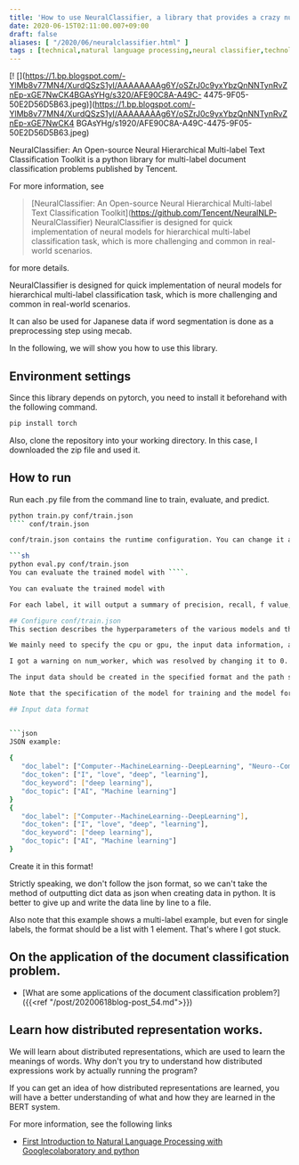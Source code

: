 ```yaml
---
title: 'How to use NeuralClassifier, a library that provides a crazy number of models for document classification problems'
date: 2020-06-15T02:11:00.007+09:00
draft: false
aliases: [ "/2020/06/neuralclassifier.html" ]
tags : [technical,natural language processing,neural classifier,technology,python,fasttext,]
---
```


[! [](https://1.bp.blogspot.com/-YlMb8v77MN4/XurdQSzS1yI/AAAAAAAAg6Y/oSZrJ0c9yxYbzQnNNTynRvZnEp-xGE7NwCK4BGAsYHg/s320/AFE90C8A-A49C- 4475-9F05-50E2D56D5B63.jpeg)](https://1.bp.blogspot.com/-YlMb8v77MN4/XurdQSzS1yI/AAAAAAAAg6Y/oSZrJ0c9yxYbzQnNNTynRvZnEp-xGE7NwCK4 BGAsYHg/s1920/AFE90C8A-A49C-4475-9F05-50E2D56D5B63.jpeg)

NeuralClassifier: An Open-source Neural Hierarchical Multi-label Text Classification Toolkit is a python library for multi-label document classification problems published by Tencent.  

For more information, see

> [NeuralClassifier: An Open-source Neural Hierarchical Multi-label Text Classification Toolkit](https://github.com/Tencent/NeuralNLP- NeuralClassifier)
>NeuralClassifier is designed for quick implementation of neural models for hierarchical multi-label classification task, which is more challenging and common in real-world scenarios. 

for more details.

NeuralClassifier is designed for quick implementation of neural models for hierarchical multi-label classification task, which is more challenging and common in real-world scenarios.

It can also be used for Japanese data if word segmentation is done as a preprocessing step using mecab.

In the following, we will show you how to use this library.

## Environment settings
Since this library depends on pytorch, you need to install it beforehand with the following command.

```sh
pip install torch
````

Also, clone the repository into your working directory. In this case, I downloaded the zip file and used it.

## How to run
Run each .py file from the command line to train, evaluate, and predict.

```sh
python train.py conf/train.json
```` conf/train.json

conf/train.json contains the runtime configuration. You can change it as needed.

```sh
python eval.py conf/train.json
You can evaluate the trained model with ````.

You can evaluate the trained model with

For each label, it will output a summary of precision, recall, f value, and the mixing matrix in .txt format, respectively.

## Configure conf/train.json
This section describes the hyperparameters of the various models and the selection of models to be used during training and evaluation.  

We mainly need to specify the cpu or gpu, the input data information, and the model selection for training and evaluation.

I got a warning on num_worker, which was resolved by changing it to 0.

The input data should be created in the specified format and the path should be specified.

Note that the specification of the model for training and the model for evaluation exist independently and separately.

## Input data format


```json
JSON example:  
  
{  
   "doc_label": ["Computer--MachineLearning--DeepLearning", "Neuro--ComputationalNeuro"],  
   "doc_token": ["I", "love", "deep", "learning"],  
   "doc_keyword": ["deep learning"],  
   "doc_topic": ["AI", "Machine learning"]  
}  
{  
   "doc_label": ["Computer--MachineLearning--DeepLearning"],  
   "doc_token": ["I", "love", "deep", "learning"],  
   "doc_keyword": ["deep learning"],  
   "doc_topic": ["AI", "Machine learning"]  
}
````

Create it in this format!

Strictly speaking, we don't follow the json format, so we can't take the method of outputting dict data as json when creating data in python. It is better to give up and write the data line by line to a file.

Also note that this example shows a multi-label example, but even for single labels, the format should be a list with 1 element. That's where I got stuck.

## **On the application of the document classification problem**.
- [What are some applications of the document classification problem?] ({{<ref "/post/20200618blog-post_54.md">}})


## Learn how distributed representation works.

We will learn about distributed representations, which are used to learn the meanings of words.
Why don't you try to understand how distributed expressions work by actually running the program?

If you can get an idea of how distributed representations are learned, you will have a better understanding of what and how they are learned in the BERT system.

For more information, see the following links

- [First Introduction to Natural Language Processing with Googlecolaboratory and python](https://subcul-science.booth.pm/items/1562211)
